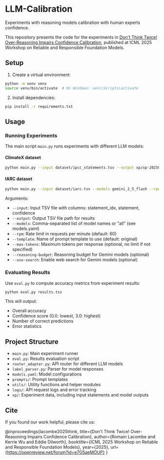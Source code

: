 # LLM-Calibration

Experiments with reasoning models calibration with human experts confidence.

This repository presents the code for the experiments in [Don't Think Twice! Over-Reasoning Impairs Confidence Calibration](https://openreview.net/forum?id=e7G5aeMOUP), published at ICML 2025 Workshop on Reliable and Responsible Foundation Models.


## Setup

1. Create a virtual environment:
```bash
python -m venv venv
source venv/bin/activate  # On Windows: venv\Scripts\activate
```

2. Install dependencies:
```bash
pip install -r requirements.txt
```

## Usage

### Running Experiments

The main script `main.py` runs experiments with different LLM models:

#### ClimateX dataset

```bash
python main.py --input dataset/ipcc_statements.tsv --output xp/xp-20250710/results-gemini_2_5.tsv --models gemini_2_5_pro --rpm 60 --template original --max-tokens 500
```

#### IARC dataset

```bash
python main.py --input dataset/iarc.tsv --models gemini_2_5_flash --rpm 60 --template iarc --output xp/xp-20250710/results-iarc-gemini_2_5_flash-reasoning-64.tsv --reasoning-budget 64
```

Arguments:
- `--input`: Input TSV file with columns: statement_idx, statement, confidence
- `--output`: Output TSV file path for results
- `--models`: Comma-separated list of model names or "all" (see models.yaml)
- `--rpm`: Rate limit in requests per minute (default: 60)
- `--template`: Name of prompt template to use (default: original)
- `--max-tokens`: Maximum tokens per response (optional, no limit if not specified)
- `--reasoning-budget`: Reasoning budget for Gemini models (optional)
- `--use-search`: Enable web search for Gemini models (optional)


### Evaluating Results

Use `eval.py` to compute accuracy metrics from experiment results:

```bash
python eval.py results.tsv
```

This will output:
- Overall accuracy
- Confidence score (0.0: lowest, 3.0: highest)
- Number of correct predictions
- Error statistics

## Project Structure

- `main.py`: Main experiment runner
- `eval.py`: Results evaluation script
- `router_adapter.py`: API router for different LLM models
- `label_parser.py`: Parser for model responses
- `models.yaml`: Model configurations
- `prompts/`: Prompt templates
- `utils/`: Utility functions and helper modules
- `logs/`: API request logs and error tracking
- `xp/`: Experiment data, including input statements and model outputs

## Cite

If you found our work helpful, please cite us:

@inproceedings{lacombe2025think,
    title={Don't Think Twice! Over-Reasoning Impairs Confidence Calibration},
    author={Romain Lacombe and Kerrie Wu and Eddie Dilworth},
    booktitle={ICML 2025 Workshop on Reliable and Responsible Foundation Models},
    year={2025},
    url={https://openreview.net/forum?id=e7G5aeMOUP}
}

